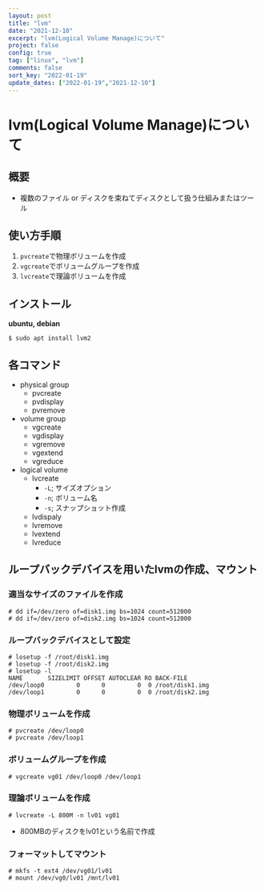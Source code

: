 ```yaml
---
layout: post
title: "lvm"
date: "2021-12-10"
excerpt: "lvm(Logical Volume Manage)について"
project: false
config: true
tag: ["linux", "lvm"]
comments: false
sort_key: "2022-01-19"
update_dates: ["2022-01-19","2021-12-10"]
---
```


# lvm(Logical Volume Manage)について

## 概要
 - 複数のファイル or ディスクを束ねてディスクとして扱う仕組みまたはツール

## 使い方手順
 1. `pvcreate`で物理ボリュームを作成
 2. `vgcreate`でボリュームグループを作成
 3. `lvcreate`で理論ボリュームを作成

## インストール

**ubuntu, debian**
```console
$ sudo apt install lvm2
```

## 各コマンド
 - physical group
   - pvcreate
   - pvdisplay
   - pvremove
 - volume group
   - vgcreate
   - vgdisplay
   - vgremove
   - vgextend
   - vgreduce
 - logical volume
   - lvcreate
	 - `-L`; サイズオプション
	 - `-n`; ボリューム名
	 - `-s`; スナップショット作成
   - lvdispaly
   - lvremove
   - lvextend
   - lvreduce

## ループバックデバイスを用いたlvmの作成、マウント

### 適当なサイズのファイルを作成

```console
# dd if=/dev/zero of=disk1.img bs=1024 count=512000
# dd if=/dev/zero of=disk2.img bs=1024 count=512000
```

### ループバックデバイスとして設定

```console
# losetup -f /root/disk1.img
# losetup -f /root/disk2.img
# losetup -l
NAME       SIZELIMIT OFFSET AUTOCLEAR RO BACK-FILE
/dev/loop0         0      0         0  0 /root/disk1.img
/dev/loop1         0      0         0  0 /root/disk2.img
```

### 物理ボリュームを作成

```console
# pvcreate /dev/loop0
# pvcreate /dev/loop1
```

### ボリュームグループを作成

```console
# vgcreate vg01 /dev/loop0 /dev/loop1
```

### 理論ボリュームを作成

```console
# lvcreate -L 800M -n lv01 vg01
```
 - 800MBのディスクをlv01という名前で作成

### フォーマットしてマウント

```console
# mkfs -t ext4 /dev/vg01/lv01
# mount /dev/vg0/lv01 /mnt/lv01
```
